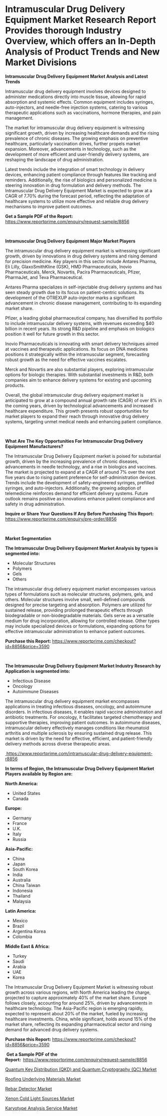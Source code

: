 <p><h1>Intramuscular Drug Delivery Equipment Market Research Report Provides thorough Industry Overview, which offers an In-Depth Analysis of Product Trends and New Market Divisions</h1></p><p><strong>Intramuscular Drug Delivery Equipment Market Analysis and Latest Trends</strong></p>
<p><p>Intramuscular drug delivery equipment involves devices designed to administer medications directly into muscle tissue, allowing for rapid absorption and systemic effects. Common equipment includes syringes, auto-injectors, and needle-free injection systems, catering to various therapeutic applications such as vaccinations, hormone therapies, and pain management.</p><p>The market for intramuscular drug delivery equipment is witnessing significant growth, driven by increasing healthcare demands and the rising prevalence of chronic diseases. The growing emphasis on preventive healthcare, particularly vaccination drives, further propels market expansion. Moreover, advancements in technology, such as the development of more efficient and user-friendly delivery systems, are reshaping the landscape of drug administration.</p><p>Latest trends include the integration of smart technology in delivery devices, enhancing patient compliance through features like tracking and reminders. Additionally, the rise of biologics and personalized medicine is steering innovation in drug formulation and delivery methods. The Intramuscular Drug Delivery Equipment Market is expected to grow at a CAGR of 7.70% during the forecast period, reflecting the adaptation of healthcare systems to utilize more effective and reliable drug delivery mechanisms to improve patient outcomes.</p></p>
<p><strong>Get a Sample PDF of the Report:&nbsp;</strong> <a href="https://www.reportprime.com/enquiry/request-sample/8856?utm_campaign=1109&utm_medium=2&utm_source=Github&utm_content=ia&utm_term=28112024&utm_id=intramuscular-drug-delivery-equipment">https://www.reportprime.com/enquiry/request-sample/8856</a></p>
<p>&nbsp;</p>
<p><strong>Intramuscular Drug Delivery Equipment Major Market Players</strong></p>
<p><p>The intramuscular drug delivery equipment market is witnessing significant growth, driven by innovations in drug delivery systems and rising demand for precision medicine. Key players in this sector include Antares Pharma, Eli Lilly, GlaxoSmithKline (GSK), HMD Pharmaceuticals, Inovio Pharmaceuticals, Merck, Novartis, Pacira Pharmaceuticals, Pfizer, PharmaJet, and Teva Pharmaceutical.</p><p>Antares Pharma specializes in self-injectable drug delivery systems and has seen steady growth due to its focus on patient-centric solutions. Its development of the OTREXUP auto-injector marks a significant advancement in chronic disease management, contributing to its expanding market share.</p><p>Pfizer, a leading global pharmaceutical company, has diversified its portfolio to include intramuscular delivery systems, with revenues exceeding $40 billion in recent years. Its strong R&D pipeline and emphasis on biologics position it well for future growth in this sector.</p><p>Inovio Pharmaceuticals is innovating with smart delivery techniques aimed at vaccines and therapeutic applications. Its focus on DNA medicines positions it strategically within the intramuscular segment, forecasting robust growth as the need for effective vaccines escalates.</p><p>Merck and Novartis are also substantial players, exploring intramuscular options for biologic therapies. With substantial investments in R&D, both companies aim to enhance delivery systems for existing and upcoming products.</p><p>Overall, the global intramuscular drug delivery equipment market is anticipated to grow at a compound annual growth rate (CAGR) of over 8% in the coming years, driven by technological advancements and increased healthcare expenditure. This growth presents robust opportunities for market players to expand their reach through innovative drug delivery systems, targeting unmet medical needs and enhancing patient compliance.</p></p>
<p>&nbsp;</p>
<p><strong>What Are The Key Opportunities For Intramuscular Drug Delivery Equipment Manufacturers?</strong></p>
<p><p>The Intramuscular Drug Delivery Equipment market is poised for substantial growth, driven by the increasing prevalence of chronic diseases, advancements in needle technology, and a rise in biologics and vaccines. The market is projected to expand at a CAGR of around 7% over the next five years due to rising patient preference for self-administration devices. Trends include the development of safety-engineered syringes, prefilled syringes, and auto-injectors. Additionally, the growing adoption of telemedicine reinforces demand for efficient delivery systems. Future outlook remains positive as innovations enhance patient compliance and safety in drug administration.</p></p>
<p><strong>Inquire or Share Your Questions If Any Before Purchasing This Report:</strong> <a href="https://www.reportprime.com/enquiry/pre-order/8856?utm_campaign=1109&utm_medium=2&utm_source=Github&utm_content=ia&utm_term=28112024&utm_id=intramuscular-drug-delivery-equipment">https://www.reportprime.com/enquiry/pre-order/8856</a></p>
<p>&nbsp;</p>
<p><strong>Market Segmentation</strong></p>
<p><strong>The Intramuscular Drug Delivery Equipment Market Analysis by types is segmented into:</strong></p>
<p><ul><li>Molecular Structures</li><li>Polymers</li><li>Gels</li><li>Others</li></ul></p>
<p><p>The intramuscular drug delivery equipment market encompasses various types of formulations such as molecular structures, polymers, gels, and others. Molecular structures involve small, well-defined compounds designed for precise targeting and absorption. Polymers are utilized for sustained release, providing prolonged therapeutic effects through biodegradable or non-biodegradable materials. Gels serve as a versatile medium for drug incorporation, allowing for controlled release. Other types may include specialized devices or formulations, expanding options for effective intramuscular administration to enhance patient outcomes.</p></p>
<p><strong>Purchase this Report:&nbsp;</strong><a href="https://www.reportprime.com/checkout?id=8856&price=3590&utm_campaign=1109&utm_medium=2&utm_source=Github&utm_content=ia&utm_term=28112024&utm_id=intramuscular-drug-delivery-equipment">https://www.reportprime.com/checkout?id=8856&price=3590</a></p>
<p>&nbsp;</p>
<p><strong>The Intramuscular Drug Delivery Equipment Market Industry Research by Application is segmented into:</strong></p>
<p><ul><li>Infectious Disease</li><li>Oncology</li><li>Autoimmune Diseases</li></ul></p>
<p><p>The intramuscular drug delivery equipment market encompasses applications in treating infectious diseases, oncology, and autoimmune disorders. In infectious diseases, it enables rapid vaccine administration and antibiotic treatments. For oncology, it facilitates targeted chemotherapy and supportive therapies, improving patient outcomes. In autoimmune diseases, intramuscular delivery effectively manages conditions like rheumatoid arthritis and multiple sclerosis by ensuring sustained drug release. This market is driven by the need for effective, efficient, and patient-friendly delivery methods across diverse therapeutic areas.</p></p>
<p><a href="https://www.reportprime.com/intramuscular-drug-delivery-equipment-r8856?utm_campaign=1109&utm_medium=2&utm_source=Github&utm_content=ia&utm_term=28112024&utm_id=intramuscular-drug-delivery-equipment">&nbsp;https://www.reportprime.com/intramuscular-drug-delivery-equipment-r8856</a></p>
<p><strong>In terms of Region, the Intramuscular Drug Delivery Equipment Market Players available by Region are:</strong></p>
<p>
    <p> <strong> North America: </strong>
        <ul>
            <li>United States</li>
            <li>Canada</li>
        </ul>
        </p> 
    <p> <strong> Europe: </strong>
        <ul>
            <li>Germany</li>
            <li>France</li>
            <li>U.K.</li>
            <li>Italy</li>
            <li>Russia</li>
        </ul>
        </p> 
    <p> <strong> Asia-Pacific: </strong>
        <ul>
            <li>China</li>
            <li>Japan</li>
            <li>South Korea</li>
            <li>India</li>
            <li>Australia</li>
            <li>China Taiwan</li>
            <li>Indonesia</li>
            <li>Thailand</li>
            <li>Malaysia</li>
        </ul>
        </p> 
    <p> <strong> Latin America: </strong>
        <ul>
            <li>Mexico</li>
            <li>Brazil</li>
            <li>Argentina Korea</li>
            <li>Colombia</li>
        </ul>
        </p> 
    <p> <strong> Middle East & Africa: </strong>
        <ul>
            <li>Turkey</li>
            <li>Saudi</li>
            <li>Arabia</li>
            <li>UAE</li>
            <li>Korea</li>
        </ul>
    </p>
    </p>
<p><p>The Intramuscular Drug Delivery Equipment Market is witnessing robust growth across various regions, with North America leading the charge, projected to capture approximately 40% of the market share. Europe follows closely, accounting for around 25%, driven by advancements in healthcare technology. The Asia-Pacific region is emerging rapidly, expected to represent about 20% of the market, fueled by increasing healthcare investments. China, while significant, holds around 15% of the market share, reflecting its expanding pharmaceutical sector and rising demand for advanced drug delivery systems.</p></p>
<p><strong>Purchase this Report: </strong><a href="https://www.reportprime.com/checkout?id=8856&price=3590&utm_campaign=1109&utm_medium=2&utm_source=Github&utm_content=ia&utm_term=28112024&utm_id=intramuscular-drug-delivery-equipment">https://www.reportprime.com/checkout?id=8856&price=3590</a></p>
<p>&nbsp;<strong>Get a Sample PDF of the Report:&nbsp;&nbsp;</strong><a href="https://www.reportprime.com/enquiry/request-sample/8856?utm_campaign=1109&utm_medium=2&utm_source=Github&utm_content=ia&utm_term=28112024&utm_id=intramuscular-drug-delivery-equipment">https://www.reportprime.com/enquiry/request-sample/8856</a></p>
<p><strong></strong></p>
<p><p><a href="https://issuu.com/reportprime-2/docs/quantum-key-distribution-qkd-and-qu_7bbc5bf227ecac?utm_campaign=1109&utm_medium=2&utm_source=Github&utm_content=ia&utm_term=28112024&utm_id=intramuscular-drug-delivery-equipment">Quantum Key Distribution (QKD) and Quantum Cryptography (QC) Market</a></p><p><a href="https://www.linkedin.com/pulse/roofing-underlying-materials-market-segmentation-applications-i2j0e?utm_campaign=1109&utm_medium=2&utm_source=Github&utm_content=ia&utm_term=28112024&utm_id=intramuscular-drug-delivery-equipment">Roofing Underlying Materials Market</a></p><p><a href="https://www.linkedin.com/pulse/rebar-detector-market-consolidation-impact-structure-2024-2031-i7owe?utm_campaign=1109&utm_medium=2&utm_source=Github&utm_content=ia&utm_term=28112024&utm_id=intramuscular-drug-delivery-equipment">Rebar Detector Market</a></p><p><a href="https://github.com/wileonie19657/Market-Research-Report-List-1/blob/main/xenon-cold-light-sources-market.md?utm_campaign=1109&utm_medium=2&utm_source=Github&utm_content=ia&utm_term=28112024&utm_id=intramuscular-drug-delivery-equipment">Xenon Cold Light Sources Market</a></p><p><a href="https://issuu.com/reportprime-2/docs/karyotype-analysis-service-market-s_8a71d386ae2f01?utm_campaign=1109&utm_medium=2&utm_source=Github&utm_content=ia&utm_term=28112024&utm_id=intramuscular-drug-delivery-equipment">Karyotype Analysis Service Market</a></p></p>